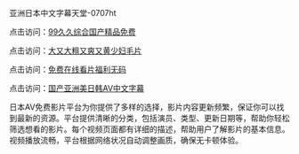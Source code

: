 亚洲日本中文字幕天堂-0707ht


点击访问：<a href="https://gda-c7m.pages.dev/">99久久综合国产精品免费</a>

点击访问：<a href="https://cfad.pages.dev/">大又大粗又爽又黄少妇毛片</a>

点击访问：<a href="https://rtj-3zo.pages.dev/">免费在线看片福利无码</a>

点击访问：<a href="https://fdhf-454.pages.dev/">国产亚洲美日韩AV中文字幕</a>

日本AV免费影片平台为你提供了多样的选择，影片内容更新频繁，保证你可以找到最新的资源。平台提供清晰的分类，包括演员、类型、更新日期等，帮助你轻松筛选想看的影片。每个视频页面都有详细的描述，帮助用户了解影片的基本信息。视频播放流畅，平台根据网络状况自动调整画质，确保无卡顿体验。

<span style="display:none;">[Canonical link](）</span>

